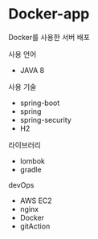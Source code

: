 # Docker-app
Docker를 사용한 서버 배포 



사용 언어
- JAVA 8



사용 기술
- spring-boot
- spring
- spring-security
- H2



라이브러리
- lombok
- gradle



devOps
- AWS EC2
- nginx
- Docker
- gitAction
